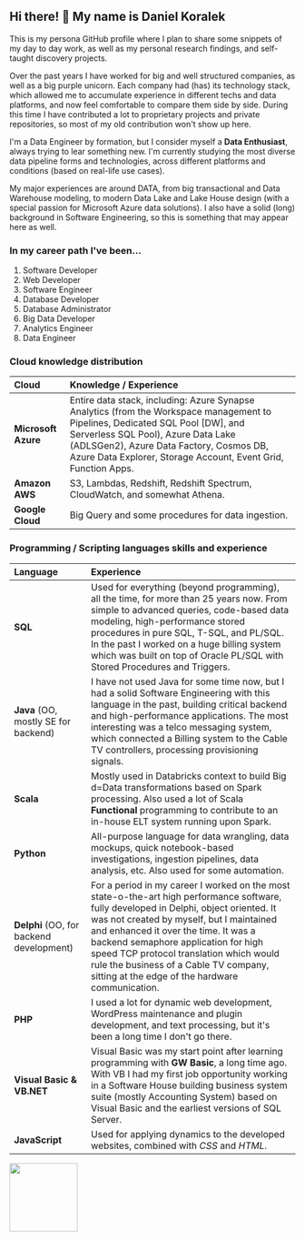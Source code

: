 ## Hi there! 👋 My name is Daniel Koralek
This is my persona GitHub profile where I plan to share some snippets of my day to day work, as well as my personal research findings, and self-taught discovery projects.

Over the past years I have worked for big and well structured companies, as well as a big purple unicorn. Each company had (has) its technology stack, which allowed me to accumulate experience in different techs and data platforms, and now feel comfortable to compare them side by side. During this time I have contributed a lot to proprietary projects and private repositories, so most of my old contribution won't show up here. 

I'm a Data Engineer by formation, but I consider myself a **Data Enthusiast**, always trying to lear something new. I'm currently studying the most diverse data pipeline forms and technologies, across different platforms and conditions (based on real-life use cases).

My major experiences are around DATA, from big transactional and Data Warehouse modeling, to modern Data Lake and Lake House design (with a special passion for Microsoft Azure data solutions). I also have a solid (long) background in Software Engineering, so this is something that may appear here as well.

### In my career path I've been...

1. Software Developer
2. Web Developer
3. Software Engineer
4. Database Developer
5. Database Administrator
6. Big Data Developer
7. Analytics Engineer
8. Data Engineer

### Cloud knowledge distribution
|Cloud| Knowledge / Experience |
|:--|:--|
| **Microsoft Azure** | Entire data stack, including: Azure Synapse Analytics (from the Workspace management to Pipelines, Dedicated SQL Pool [DW], and Serverless SQL Pool), Azure Data Lake (ADLSGen2), Azure Data Factory, Cosmos DB, Azure Data Explorer, Storage Account, Event Grid, Function Apps. |
| **Amazon AWS** | S3, Lambdas, Redshift, Redshift Spectrum, CloudWatch, and somewhat Athena. |
| **Google Cloud** | Big Query and some procedures for data ingestion. |

### Programming / Scripting languages skills and experience
| Language | Experience |
|:--|:--|
| **SQL** | Used for everything (beyond programming), all the time, for more than 25 years now. From simple to advanced queries, code-based data modeling, high-performance stored procedures in pure SQL, T-SQL, and PL/SQL. In the past I worked on a huge billing system which was built on top of Oracle PL/SQL with Stored Procedures and Triggers. |
| **Java** (OO, mostly SE for backend) | I have not used Java for some time now, but I had a solid Software Engineering with this language in the past, building critical backend and high-performance applications. The most interesting was a telco messaging system, which connected a Billing system to the Cable TV controllers, processing provisioning signals.  |
| **Scala** | Mostly used in Databricks context to build Big d=Data transformations based on Spark processing. Also used a lot of Scala **Functional** programming to contribute to an in-house ELT system running upon Spark. |
| **Python** | All-purpose language for data wrangling, data mockups, quick notebook-based investigations, ingestion pipelines, data analysis, etc. Also used for some automation. |
| **Delphi** (OO, for backend development) | For a period in my career I worked on the most state-o-the-art high performance software, fully developed in Delphi, object oriented. It was not created by myself, but I maintained and enhanced it over the time. It was a backend semaphore application for high speed TCP protocol translation which would rule the business of a Cable TV company, sitting at the edge of the hardware communication. |
| **PHP** | I used a lot for dynamic web development, WordPress maintenance and plugin development, and text processing, but it's been a long time I don't go there. |
| **Visual Basic & VB.NET** | Visual Basic was my start point after learning programming with **GW Basic**, a long time ago. With VB I had my first job opportunity working in a Software House building business system suite (mostly Accounting System) based on Visual Basic and the earliest versions of SQL Server. |
| **JavaScript** | Used for applying dynamics to the developed websites, combined with *CSS* and *HTML*. |

<div>
<a href="https://github.com/danielkoralek">
<img height="120em" src="https://github-readme-stats.vercel.app/api/top-langs/?username=danielkoralek&layout=compact&langs_count=7&count_private=true"/>
</div>

      

  


